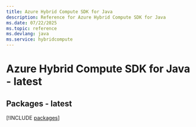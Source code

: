 ```yaml
---
title: Azure Hybrid Compute SDK for Java
description: Reference for Azure Hybrid Compute SDK for Java
ms.date: 07/22/2025
ms.topic: reference
ms.devlang: java
ms.service: hybridcompute
---
```

# Azure Hybrid Compute SDK for Java - latest
## Packages - latest
[!INCLUDE [packages](hybrid-compute-index.md)]